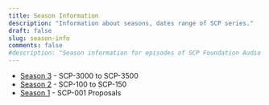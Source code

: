 ```yaml
---
title: Season Information
description: "Information about seasons, dates range of SCP series."
draft: false
slug: season-info
comments: false
#description: "Season information for episodes of SCP Foundation Audio Archive."
---
```


* [Season 3](/categories/season-3) - SCP-3000 to SCP-3500
* [Season 2](/categories/season-2) - SCP-100 to SCP-150
* [Season 1](/categories/season-1) - SCP-001 Proposals
